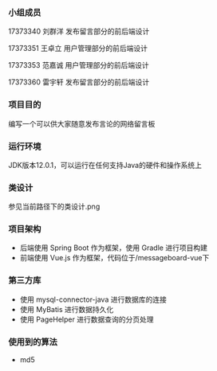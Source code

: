 ### 小组成员

17373340 刘群洋 发布留言部分的前后端设计

17373351 王卓立 用户管理部分的前后端设计

17373353 范嘉诚 用户管理部分的前后端设计

17373360 雷宇轩 发布留言部分的前后端设计



### 项目目的

编写一个可以供大家随意发布言论的网络留言板



### 运行环境

JDK版本12.0.1，可以运行在任何支持Java的硬件和操作系统上



### 类设计
参见当前路径下的类设计.png




### 项目架构

* 后端使用 Spring Boot 作为框架，使用 Gradle 进行项目构建
* 前端使用 Vue.js 作为框架，代码位于/messageboard-vue下



### 第三方库

* 使用 mysql-connector-java 进行数据库的连接
* 使用 MyBatis 进行数据持久化
* 使用 PageHelper 进行数据查询的分页处理



### 使用到的算法

* md5
